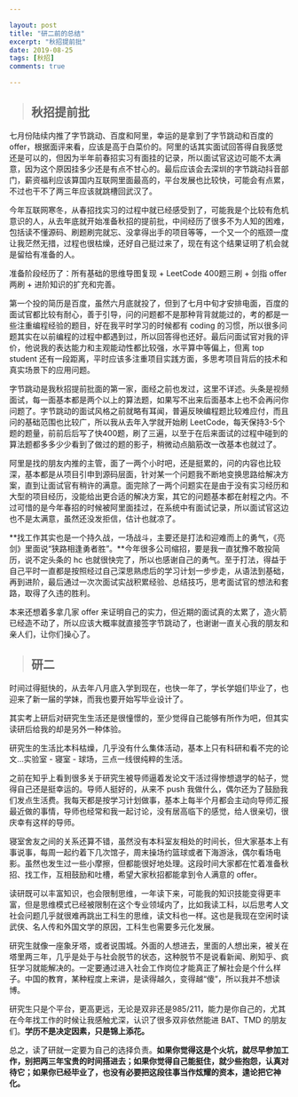 ```yaml
---

layout: post
title: "研二前的总结"
excerpt: "秋招提前批"
date: 2019-08-25
tags: [秋招]
comments: true

---
```


> ## 秋招提前批 ##

七月份陆续内推了字节跳动、百度和阿里，幸运的是拿到了字节跳动和百度的 offer，根据面评来看，应该是高于白菜价的。阿里的话其实面试回答得自我感觉还是可以的，但因为半年前春招实习有面挂的记录，所以面试官这边可能不太满意，因为这个原因挂多少还是有点不甘心的。最后应该会去深圳的字节跳动抖音部门，薪资福利应该算国内互联网里面最高的，平台发展也比较快，可能会有点累，不过也干不了两三年应该就跳槽回武汉了。

今年互联网寒冬，从春招找实习的过程中就已经感受到了，可能我是个比较有危机意识的人，从去年底就开始准备秋招的提前批，中间经历了很多不为人知的困难，包括读不懂源码、刷题刷完就忘、没拿得出手的项目等等，一个又一个的瓶颈一度让我茫然无措，过程也很枯燥，还好自己挺过来了，现在有这个结果证明了机会就是留给有准备的人。

准备阶段经历了：所有基础的思维导图复现 + LeetCode 400题三刷 + 剑指 offer 两刷 + 进阶知识的扩充和完善。

第一个投的简历是百度，虽然六月底就投了，但到了七月中旬才安排电面，百度的面试官都比较有耐心，善于引导，问的问题都不是那种背背就能过的，考的都是一些注重编程经验的题目，好在我平时学习的时候都有 coding 的习惯，所以很多问题其实在以前编程的过程中都遇到过，所以回答得也还好。最后问面试官对我的评价，他说我的表达能力和主观能动性都比较强，水平算中等偏上，但离 top student 还有一段距离，平时应该多注重项目实践方面，多思考项目背后的技术和真实场景下的应用问题。

字节跳动是我秋招提前批面的第一家，面经之前也发过，这里不详述。头条是视频面试，每一面基本都是两个以上的算法题，如果写不出来后面基本上也不会再问你问题了。字节跳动的面试风格之前就略有耳闻，普遍反映编程题比较难应付，而且问的基础范围也比较广，所以我从去年入学就开始刷 LeetCode，每天保持3-5个题的题量，前前后后写了快400题，刷了三遍，以至于在后来面试的过程中碰到的算法题都多多少少看到了做过的题的影子，稍微动点脑筋改一改基本也就过了。

阿里是找的朋友内推的主管，面了一两个小时吧，还是挺累的，问的内容也比较深，基本都是从项目引申到源码层面，针对某一个问题我不断地变换思路给解决方案，直到让面试官有稍许的满意。面完除了一两个问题实在是由于没有实习经历和大型的项目经历，没能给出更合适的解决方案，其它的问题基本都在射程之内。不过可惜的是今年春招的时候被阿里面挂过，在系统中有面试记录，所以面试官这边也不是太满意，虽然还没发拒信，估计也就凉了。

**找工作其实也是一个持久战，一场战斗，主要还是打法和迎难而上的勇气，《亮剑》里面说“狭路相逢勇者胜”。**今年很多公司缩招，要是我一直犹豫不敢投简历，说不定头条的 hc 也就很快完了，所以也感谢自己的勇气。至于打法，得益于自己平时一直都是按照经过自己深思熟虑后的学习计划一步步走，从语法到基础，再到进阶，最后通过一次次面试实战积累经验、总结技巧，思考面试官的想法和套路，取得了久违的胜利。

本来还想着多拿几家 offer 来证明自己的实力，但近期的面试真的太累了，造火箭已经造不动了，所以应该大概率就直接签字节跳动了，也谢谢一直关心我的朋友和亲人们，让你们操心了。

> ## 研二 ##

时间过得挺快的，从去年八月底入学到现在，也快一年了，学长学姐们毕业了，也迎来了新一届的学妹，而我也要开始写毕业设计了。

其实考上研后对研究生生活还是很憧憬的，至少觉得自己能够有所作为吧，但其实读研后给我的却是另外一种体验。

研究生的生活比本科枯燥，几乎没有什么集体活动，基本上只有科研和看不完的论文…实验室 - 寝室 - 球场，三点一线很纯粹的生活。

之前在知乎上看到很多关于研究生被导师逼着发论文干活过得惨想退学的帖子，觉得自己还是挺幸运的。导师人挺好的，从来不 push 我做什么，偶尔还为了鼓励我们发点生活费。我每天都是按学习计划做事，基本上每半个月都会主动向导师汇报最近做的事情，导师也经常和我一起讨论，没有居高临下的感觉，给人很亲切，很庆幸有这样的导师。

寝室舍友之间的关系还算不错，虽然没有本科室友相处的时间长，但大家基本上有事说事，每周一起约着下几次馆子，周末操场约篮球或者下海游泳，偶尔看场电影。虽然也发生过一些小摩擦，但都能很好地处理。这段时间大家都在忙着准备秋招、找工作，互相鼓励和吐槽，希望大家秋招都能拿到令人满意的 offer。

读研既可以丰富知识，也会限制思维，一年读下来，可能我的知识技能变得更丰富，但是思维模式已经被限制在这个专业领域内了，比如我读工科，以后思考人文社会问题几乎就很难再跳出工科生的思维，读文科也一样。这也是我现在空闲时读武侠、名人传和外国文学的原因，工科生也需要多元化发展。

研究生就像一座象牙塔，或者说围城。外面的人想进去，里面的人想出来，被关在塔里两三年，几乎是处于与社会脱节的状态，这种脱节不是说看新闻、刷知乎、疯狂学习就能解决的。一定要通过进入社会工作岗位才能真正了解社会是个什么样子。中国的教育，某种程度上来讲，是读得越久，变得越“傻”，所以我并不想读博。

研究生只是个平台，更高更远，无论是双非还是985/211，能力是你自己的，尤其在今年找工作的时候让我感触尤深，认识了很多双非依然能进 BAT、TMD 的朋友们。**学历不是决定因素，只是锦上添花。**

总之，读了研就一定要为自己的选择负责。**如果你觉得这是个火坑，就尽早参加工作，别把两三年宝贵的时间搭进去；如果你觉得自己能挺住，就少些抱怨，认真对待它；如果你已经毕业了，也没有必要把这段往事当作炫耀的资本，遑论把它神化。**
